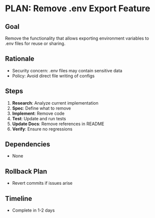 # PLAN: Remove .env Export Feature

## Goal
Remove the functionality that allows exporting environment variables to .env files for reuse or sharing.

## Rationale
- Security concern: .env files may contain sensitive data
- Policy: Avoid direct file writing of configs

## Steps
1. **Research**: Analyze current implementation
2. **Spec**: Define what to remove
3. **Implement**: Remove code
4. **Test**: Update and run tests
5. **Update Docs**: Remove references in README
6. **Verify**: Ensure no regressions

## Dependencies
- None

## Rollback Plan
- Revert commits if issues arise

## Timeline
- Complete in 1-2 days